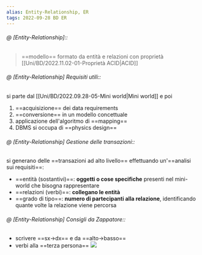 ```yaml
---
alias: Entity-Relationship, ER
tags: 2022-09-28 BD ER
---
```


###### @ [Entity-Relationship]::
> ==modello== formato da entità e relazioni con proprietà [[Uni/BD/2022.11.02-01-Proprietà ACID|ACID]]
<!--ID: 1670236971056-->


###### @ [Entity-Relationship] Requisiti utili::
si parte dal [[Uni/BD/2022.09.28-05-Mini world|Mini world]] e poi
1. ==acquisizione== dei data requirements
2. ==conversione== in un modello concettuale
3. applicazione dell'algoritmo di ==mapping==
4. DBMS si occupa di ==physics design==
<!--ID: 1670236971061-->


###### @ [Entity-Relationship] Gestione delle transazioni::
si generano delle ==transazioni ad alto livello==  effettuando un'==analisi sui requisiti==:
- ==entità (sostantivi)==: **oggetti o cose specifiche** presenti nel mini-world che bisogna rappresentare
- ==relazioni (verbi)==: **collegano le entità**
- ==grado di tipo==: **numero di partecipanti alla relazione**, identificando quante volte la relazione viene percorsa
<!--ID: 1670236971065-->


###### @ [Entity-Relationship] Consigli da Zappatore::
- scrivere ==sx$\to$dx== e da ==alto$\to$basso==
- verbi alla ==terza persona==
![](Uni/BD/img/notaz.jpeg)
<!--ID: 1670236971070-->